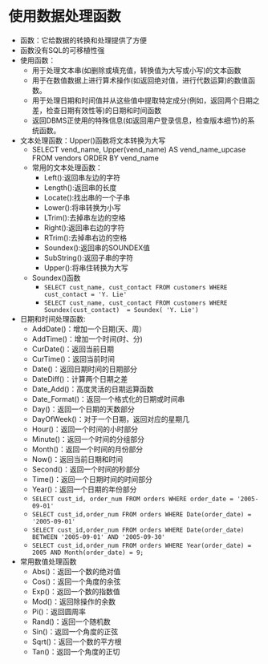 # 使用数据处理函数

- 函数：它给数据的转换和处理提供了方便
- 函数没有SQL的可移植性强
- 使用函数：
  - 用于处理文本串(如删除或填充值，转换值为大写或小写)的文本函数
  - 用于在数值数据上进行算术操作(如返回绝对值，进行代数运算)的数值函数。
  - 用于处理日期和时间值并从这些值中提取特定成分(例如，返回两个日期之差，检查日期有效性等)的日期和时间函数
  - 返回DBMS正使用的特殊信息(如返回用户登录信息，检查版本细节)的系统函数。
- 文本处理函数：Upper()函数将文本转换为大写
  - SELECT vend_name, Upper(vend_name) AS vend_name_upcase FROM vendors ORDER BY vend_name
  - 常用的文本处理函数：
    - Left():返回串左边的字符
    - Length():返回串的长度
    - Locate():找出串的一个子串
    - Lower():将串转换为小写
    - LTrim():去掉串左边的空格
    - Right():返回串右边的字符
    - RTrim():去掉串右边的空格
    - Soundex():返回串的SOUNDEX值
    - SubString():返回子串的字符
    - Upper():将串住转换为大写
  - Soundex()函数
    - `SELECT cust_name, cust_contact FROM customers WHERE cust_contact = 'Y. Lie'`
    - `SELECT cust_name, cust_contact FROM customers WHERE  Soundex(cust_contact)  = Soundex( 'Y. Lie')`
- 日期和时间处理函数:
  - AddDate()：增加一个日期(天、周）
  - AddTime()：增加一个时间(时、分) 
  - CurDate()：返回当前日期
  - CurTime()：返回当前时间
  - Date()：返回日期时间的日期部分
  - DateDiff()：计算两个日期之差
  - Date_Add()：高度灵活的日期运算函数
  - Date_Format()：返回一个格式化的日期或时间串
  - Day()：返回一个日期的天数部分
  - DayOfWeek()：对于一个日期，返回对应的星期几
  - Hour()：返回一个时间的小时部分
  - Minute()：返回一个时间的分组部分
  - Month()：返回一个时间的月份部分
  - Now()：返回当前日期和时间
  - Second()：返回一个时间的秒部分
  - Time()：返回一个日期时间的时间部分
  - Year()：返回一个日期的年份部分
  - `SELECT cust_id, order_num FROM orders WHERE order_date = '2005-09-01'`
  - `SELECT cust_id,order_num FROM orders WHERE Date(order_date) = '2005-09-01'`
  - `SELECT cust_id,order_num FROM orders WHERE Date(order_date)  BETWEEN '2005-09-01' AND '2005-09-30'`
  - `SELECT cust_id,order_num FROM orders WHERE Year(order_date) = 2005 AND Month(order_date) = 9;`
- 常用数值处理函数
  - Abs()：返回一个数的绝对值
  - Cos()：返回一个角度的余弦
  - Exp()：返回一个数的指数值
  - Mod()：返回除操作的余数
  - Pi()：返回圆周率
  - Rand()：返回一个随机数
  - Sin()：返回一个角度的正弦
  - Sqrt()：返回一个数的平方根
  - Tan()：返回一个角度的正切